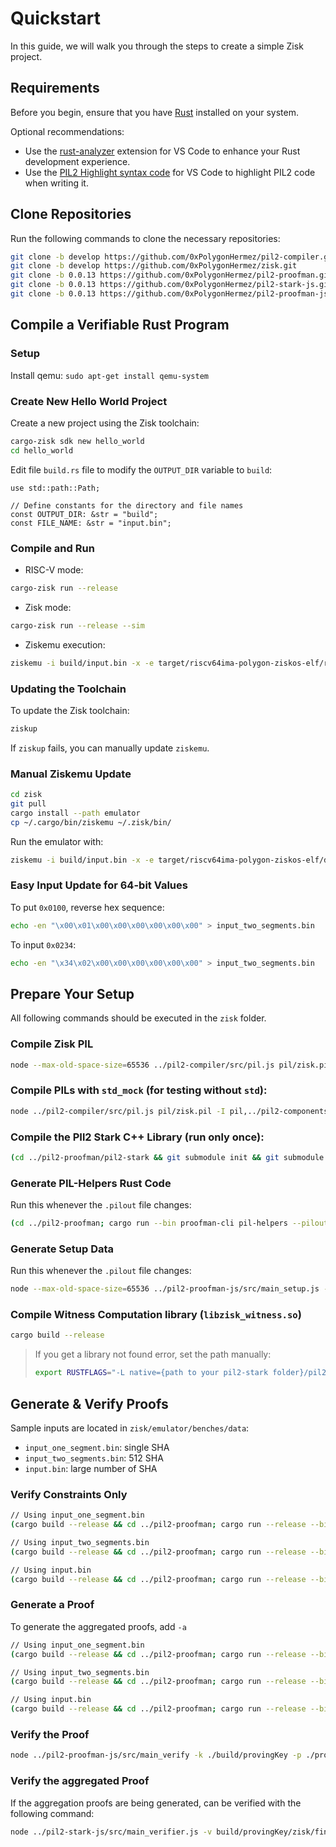 # Quickstart

In this guide, we will walk you through the steps to create a simple Zisk project.

## Requirements

Before you begin, ensure that you have [Rust](https://www.rust-lang.org/tools/install) installed on your system.

Optional recommendations:

- Use the [rust-analyzer](https://marketplace.visualstudio.com/items?itemName=rust-lang.rust-analyzer) extension for VS Code to enhance your Rust development experience.
- Use the [PIL2 Highlight syntax code](https://marketplace.visualstudio.com/items?itemName=rust-lang.rust-analyzer) for VS Code to highlight PIL2 code when writing it.

## Clone Repositories

Run the following commands to clone the necessary repositories:

```bash
git clone -b develop https://github.com/0xPolygonHermez/pil2-compiler.git
git clone -b develop https://github.com/0xPolygonHermez/zisk.git
git clone -b 0.0.13 https://github.com/0xPolygonHermez/pil2-proofman.git
git clone -b 0.0.13 https://github.com/0xPolygonHermez/pil2-stark-js.git
git clone -b 0.0.13 https://github.com/0xPolygonHermez/pil2-proofman-js
```

## Compile a Verifiable Rust Program

### Setup
Install qemu:
`sudo apt-get install qemu-system`

### Create New Hello World Project
Create a new project using the Zisk toolchain:

```bash
cargo-zisk sdk new hello_world
cd hello_world
```

Edit file `build.rs` file to modify the `OUTPUT_DIR` variable to `build`:

```rust=3
use std::path::Path;

// Define constants for the directory and file names
const OUTPUT_DIR: &str = "build";
const FILE_NAME: &str = "input.bin";
```

### Compile and Run

- RISC-V mode:
```bash
cargo-zisk run --release
```

- Zisk mode:
```bash
cargo-zisk run --release --sim
```

- Ziskemu execution:
```bash
ziskemu -i build/input.bin -x -e target/riscv64ima-polygon-ziskos-elf/release/hello_world
```

### Updating the Toolchain
To update the Zisk toolchain:

```bash
ziskup
```

If `ziskup` fails, you can manually update `ziskemu`.

### Manual Ziskemu Update
```bash
cd zisk
git pull
cargo install --path emulator
cp ~/.cargo/bin/ziskemu ~/.zisk/bin/
```

Run the emulator with:

```bash
ziskemu -i build/input.bin -x -e target/riscv64ima-polygon-ziskos-elf/debug/hello_world
```

### Easy Input Update for 64-bit Values
To put `0x0100`, reverse hex sequence:
```bash
echo -en "\x00\x01\x00\x00\x00\x00\x00\x00" > input_two_segments.bin
```
To input `0x0234`:
```bash 
echo -en "\x34\x02\x00\x00\x00\x00\x00\x00" > input_two_segments.bin
```

## Prepare Your Setup

All following commands should be executed in the `zisk` folder.

### Compile Zisk PIL

```bash
node --max-old-space-size=65536 ../pil2-compiler/src/pil.js pil/zisk.pil -I pil,../pil2-proofman/pil2-components/lib/std/pil,state-machines -o pil/zisk.pilout
```

### Compile PILs with `std_mock` (for testing without `std`):
```bash
node ../pil2-compiler/src/pil.js pil/zisk.pil -I pil,../pil2-components/lib/std_mock/pil,state-machines -o pil/zisk.pilout
```

### Compile the PIl2 Stark C++ Library (run only once):
```bash
(cd ../pil2-proofman/pil2-stark && git submodule init && git submodule update && make clean && make -j starks_lib && make -j bctree)
```

### Generate PIL-Helpers Rust Code
Run this whenever the `.pilout` file changes:

```bash
(cd ../pil2-proofman; cargo run --bin proofman-cli pil-helpers --pilout ../zisk/pil/zisk.pilout --path ../zisk/pil/src/ -o)
```

### Generate Setup Data
Run this whenever the `.pilout` file changes:

```bash
node --max-old-space-size=65536 ../pil2-proofman-js/src/main_setup.js -a pil/zisk.pilout -b build -t ../pil2-proofman/pil2-stark/build/bctree
```

### Compile Witness Computation library (`libzisk_witness.so`)
```bash
cargo build --release
```

> If you get a library not found error, set the path manually:
> ```bash
> export RUSTFLAGS="-L native={path to your pil2-stark folder}/pil2-stark/lib"
> ```

## Generate & Verify Proofs

Sample inputs are located in `zisk/emulator/benches/data`:
- `input_one_segment.bin`: single SHA
- `input_two_segments.bin`: 512 SHA
- `input.bin`: large number of SHA

### Verify Constraints Only
```bash
// Using input_one_segment.bin
(cargo build --release && cd ../pil2-proofman; cargo run --release --bin proofman-cli verify-constraints --witness-lib ../zisk/target/release/libzisk_witness.so --rom ../zisk/emulator/benches/data/my.elf -i ../zisk/emulator/benches/data/input_one_segment.bin --proving-key ../zisk/build/provingKey)

// Using input_two_segments.bin
(cargo build --release && cd ../pil2-proofman; cargo run --release --bin proofman-cli verify-constraints --witness-lib ../zisk/target/release/libzisk_witness.so --rom ../zisk/emulator/benches/data/my.elf -i ../zisk/emulator/benches/data/input_two_segments.bin --proving-key ../zisk/build/provingKey)`

// Using input.bin
(cargo build --release && cd ../pil2-proofman; cargo run --release --bin proofman-cli verify-constraints --witness-lib ../zisk/target/release/libzisk_witness.so --rom ../zisk/emulator/benches/data/my.elf -i ../zisk/emulator/benches/data/input.bin --proving-key ../zisk/build/provingKey)`
```

### Generate a Proof

To generate the aggregated proofs, add `-a`

```bash
// Using input_one_segment.bin
(cargo build --release && cd ../pil2-proofman; cargo run --release --bin proofman-cli prove --witness-lib ../zisk/target/release/libzisk_witness.so --rom ../zisk/emulator/benches/data/my.elf -i ../zisk/emulator/benches/data/input_one_segment.bin --proving-key ../zisk/build/provingKey --output-dir ../zisk/proofs -d -a -v)

// Using input_two_segments.bin
(cargo build --release && cd ../pil2-proofman; cargo run --release --bin proofman-cli prove --witness-lib ../zisk/target/release/libzisk_witness.so --rom ../zisk/emulator/benches/data/my.elf -i ../zisk/emulator/benches/data/input_two_segments.bin --proving-key ../zisk/build/provingKey --output-dir ../zisk/proofs -d -a -v)

// Using input.bin
(cargo build --release && cd ../pil2-proofman; cargo run --release --bin proofman-cli prove --witness-lib ../zisk/target/release/libzisk_witness.so --rom ../zisk/emulator/benches/data/my.elf -i ../zisk/emulator/benches/data/input.bin --proving-key ../zisk/build/provingKey --output-dir ../zisk/proofs -a -v -f)
```

### Verify the Proof
```bash
node ../pil2-proofman-js/src/main_verify -k ./build/provingKey -p ./proofs
```

### Verify the aggregated Proof
If the aggregation proofs are being generated, can be verified with the following command:

```bash
node ../pil2-stark-js/src/main_verifier.js -v build/provingKey/zisk/final/final.verkey.json -s build/provingKey/zisk/final/final.starkinfo.json -i build/provingKey/zisk/final/final.verifierinfo.json -o proofs/proofs/final_proof.json -b proofs/publics.json
```
